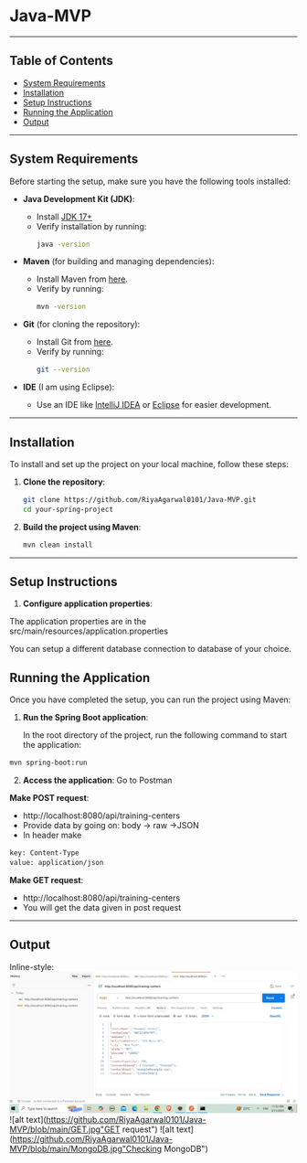 # Java-MVP

---

## Table of Contents

- [System Requirements](#system-requirements)
- [Installation](#installation)
- [Setup Instructions](#setup-instructions)
- [Running the Application](#running-the-application)
- [Output](#output)

---

## System Requirements

Before starting the setup, make sure you have the following tools installed:

- **Java Development Kit (JDK)**:
  - Install [JDK 17+](https://www.oracle.com/java/technologies/javase-jdk11-downloads.html)
  - Verify installation by running:
    ```bash
    java -version
    ```

- **Maven** (for building and managing dependencies):
  - Install Maven from [here](https://maven.apache.org/download.cgi).
  - Verify by running:
    ```bash
    mvn -version
    ```

- **Git** (for cloning the repository):
  - Install Git from [here](https://git-scm.com/).
  - Verify by running:
    ```bash
    git --version
    ```

- **IDE** (I am using Eclipse):
  - Use an IDE like [IntelliJ IDEA](https://www.jetbrains.com/idea/) or [Eclipse](https://www.eclipse.org/) for easier development.

---

## Installation

To install and set up the project on your local machine, follow these steps:

1. **Clone the repository**:
   ```bash
   git clone https://github.com/RiyaAgarwal0101/Java-MVP.git
   cd your-spring-project

2. **Build the project using Maven**:

     ```bash
    mvn clean install
---



## Setup Instructions
1. **Configure application properties**:
    
The application properties are in the src/main/resources/application.properties

You can setup a different database connection to database of your choice. 


## Running the Application
Once you have completed the setup, you can run the project using Maven:

1. **Run the Spring Boot application**:

    In the root directory of the project, run the following command to start the application:
  ```bash
  mvn spring-boot:run
```
2. **Access the application**:
Go to Postman
 
 **Make POST request**:
 - http://localhost:8080/api/training-centers
 - Provide data by going on: body -> raw ->JSON
 - In header make 
 ``` bash 
 key: Content-Type  
 value: application/json
 ```

 **Make GET request**:
 - http://localhost:8080/api/training-centers
 - You will get the data given in post request

---

## Output
Inline-style:
![alt text](https://github.com/RiyaAgarwal0101/Java-MVP/blob/main/POST.jpg "POST request")
![alt text](https://github.com/RiyaAgarwal0101/Java-MVP/blob/main/GET.jpg"GET request")
![alt text](https://github.com/RiyaAgarwal0101/Java-MVP/blob/main/MongoDB.jpg"Checking MongoDB")
